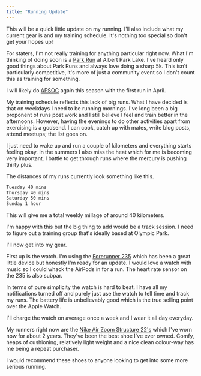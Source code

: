 ```yaml
---
title: "Running Update"
---
```


This will be a quick little update on my running. I'll also include what my current gear is and my training schedule. It's nothing too special so don't get your hopes up!

For staters, I'm not really training for anything particular right now. What I'm thinking of doing soon is a [Park Run](https://www.parkrun.com.au/) at Albert Park Lake. I've heard only good things about Park Runs and always love doing a sharp 5k. This isn't particularly competitive, it's more of just a community event so I don't count this as training for something.

I will likely do [APSOC](https://apsoc.net.au/) again this season with the first run in April.

My training schedule reflects this lack of big runs. What I have decided is that on weekdays I need to be running mornings. I've long been a big proponent of runs post work and I still believe I feel and train better in the afternoons. However, having the evenings to do other activities apart from exercising is a godsend. I can cook, catch up with mates, write blog posts, attend meetups; the list goes on. 

I just need to wake up and run a couple of kilometers and everything starts feeling okay. In the summers I also miss the heat which for me is becoming very important. I battle to get through runs where the mercury is pushing thirty plus.

The distances of my runs currently look something like this.

```txt
Tuesday 40 mins 
Thursday 40 mins 
Saturday 50 mins 
Sunday 1 hour 
``` 

This will give me a total weekly millage of around 40 kilometers.

I'm happy with this but the big thing to add would be a track session. I need to figure out a training group that's ideally based at Olympic Park.

I'll now get into my gear. 

First up is the watch. I'm using the [Forerunner 235](https://buy.garmin.com/en-US/US/p/529988) which has been a great little device but honestly I'm ready for an update. I would love a watch with music so I could whack the AirPods in for a run. The heart rate sensor on the 235 is also subpar.

In terms of pure simplicity the watch is hard to beat. I have all my notifications turned off and purely just use the watch to tell time and track my runs. The battery life is unbelievably good which is the true selling point over the Apple Watch.

I'll charge the watch on average once a week and I wear it all day everyday.

My runners right now are the [Nike Air Zoom Structure 22's](https://www.nike.com/au/t/air-zoom-structure-22-running-shoe-1KqM5f/AA1636-002) which I've worn now for about 2 years. They've been the best shoe I've ever owned. Comfy, heaps of cushioning, relatively light weight and a nice clean colour-way has me being a repeat purchaser.

I would recommend these shoes to anyone looking to get into some more serious running.